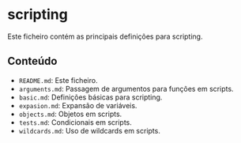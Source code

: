 # scripting

Este ficheiro contém as principais definições para scripting.

## Conteúdo

- `README.md`: Este ficheiro.
- `arguments.md`: Passagem de argumentos para funções em scripts.	
- `basic.md`: Definições básicas para scripting.
- `expasion.md`: Expansão de variáveis.
- `objects.md`: Objetos em scripts.
- `tests.md`: Condicionais em scripts.
- `wildcards.md`: Uso de wildcards em scripts.